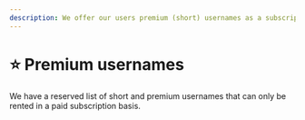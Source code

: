 ```yaml
---
description: We offer our users premium (short) usernames as a subscription at cal.com
---
```


# ⭐ Premium usernames

We have a reserved list of short and premium usernames that can only be rented in a paid subscription basis.

